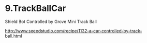 # 9.TrackBallCar
Shield Bot Controlled by Grove Mini Track Ball

http://www.seeedstudio.com/recipe/1132-a-car-controlled-by-track-ball.html
